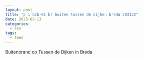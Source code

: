 ```yaml
---
layout: post
title: "p 1 bzb-01 br buiten tussen de dijken breda 203132"
date: 2025-08-13
categories: 
  - rss
tags: 
  - feed
---
```


Buitenbrand op Tussen de Dijken in Breda
